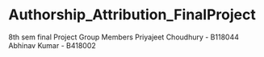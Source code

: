 # Authorship_Attribution_FinalProject
8th sem final Project
Group Members 
Priyajeet Choudhury - B118044
Abhinav Kumar - B418002
